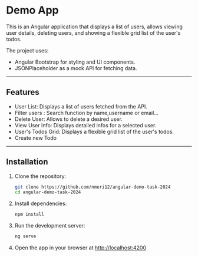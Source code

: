 
# Demo App

This is an Angular application that displays a list of users, allows viewing user details, deleting users, and showing a flexible grid list of the user's todos.

The project uses:
- Angular Bootstrap for styling and UI components.
- JSONPlaceholder as a mock API for fetching data.

---

## Features
- User List: Displays a list of users fetched from the API.
- Filter users : Search function by name,username or email...
- Delete User: Allows to delete a desired user.
- View User Info: Displays detailed infos for a selected user.
- User's Todos Grid: Displays a flexible grid list of the user's todos.
- Create new Todo

---

## Installation

1. Clone the repository:
   ```bash
   git clone https://github.com/nmeri12/angular-demo-task-2024
   cd angular-demo-task-2024
   ```

2. Install dependencies:
   ```bash
   npm install
   ```

3. Run the development server:
   ```bash
   ng serve
   ```

4. Open the app in your browser at [http://localhost:4200](http://localhost:4200)
